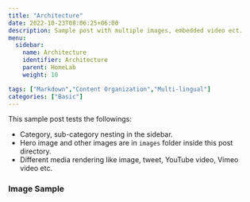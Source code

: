```yaml
---
title: "Architecture"
date: 2022-10-23T08:06:25+06:00
description: Sample post with multiple images, embedded video ect.
menu:
  sidebar:
    name: Architecture 
    identifier: Architecture
    parent: HomeLab
    weight: 10

tags: ["Markdown","Content Organization","Multi-lingual"]
categories: ["Basic"]
---
```


This sample post tests the followings:

- Category, sub-category nesting in the sidebar.
- Hero image and other images are in `images` folder inside this post directory.
- Different media rendering like image, tweet, YouTube video, Vimeo video etc.

### Image Sample
